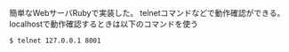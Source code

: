 簡単なWebサーバRubyで実装した。
telnetコマンドなどで動作確認ができる。
localhostで動作確認するときは以下のコマンドを使う
```
$ telnet 127.0.0.1 8001
```